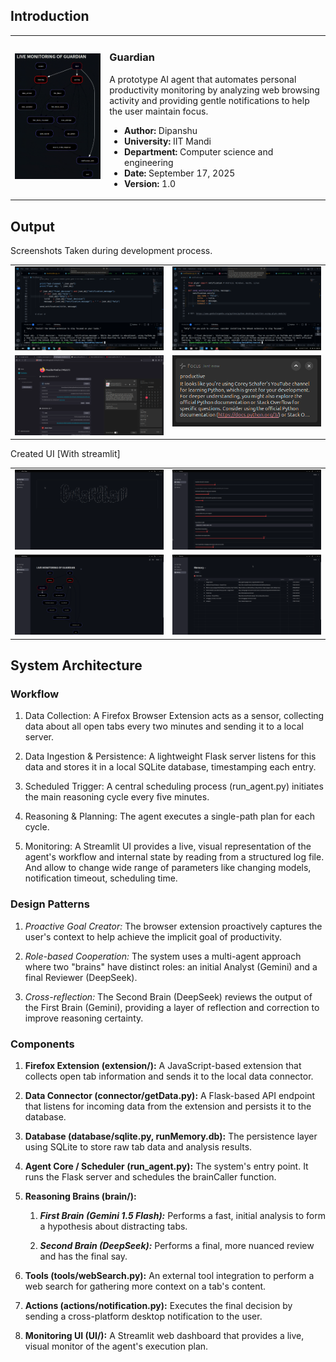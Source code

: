 ## Introduction
<table>
  <tr>
    <td width="30%">
      <img src="assests/monitoring.gif" alt="Demo of my project">
    </td>
    <td width="70%" valign="top">
      <h3>Guardian</h3>
      <p>
         A prototype AI agent that automates personal productivity monitoring
         by analyzing web browsing activity and providing gentle notifications to
         help the user maintain focus.
      </p>
      <ul>
        <li><b>Author: </b>Dipanshu</li>
        <li><b>University: </b>IIT Mandi</li>
        <li><b>Department: </b>Computer science and engineering</li>
        <li><b>Date: </b>September 17, 2025</li>
        <li><b>Version: </b>1.0</li>
      </ul>
    </td>
  </tr>
</table>

## Output
Screenshots Taken during development process.
<table>
  <tr>
    <td width="50%">
      <img src="assests/1.png" alt="Demo of my project">
    </td>
    <td width="50%" valign="top">
      <img src="assests/2.png" alt="Demo of my project">
    </td>
  </tr>
  <tr>
    <td width="50%">
      <img src="assests/3.png" alt="Demo of my project">
    </td>
    <td width="50%" valign="top">
      <img src="assests/4.png" alt="Demo of my project">
    </td>
  </tr>
</table>
Created UI [With streamlit]
<table>
  <tr>
    <td width="50%">
      <img src="assests/5.png" alt="Demo of my project">
    </td>
    <td width="50%" valign="top">
      <img src="assests/6.png" alt="Demo of my project">
    </td>
  </tr>
  <tr>
    <td width="50%">
      <img src="assests/7.png" alt="Demo of my project">
    </td>
    <td width="50%" valign="top">
      <img src="assests/8.png" alt="Demo of my project">
    </td>
  </tr>
</table>

## System Architecture

### Workflow
1. Data Collection: A Firefox Browser Extension acts as a sensor, collecting data about all open tabs every two minutes and sending it to a local server.

2. Data Ingestion & Persistence: A lightweight Flask server listens for this data and stores it in a local SQLite database, timestamping each entry.

3. Scheduled Trigger: A central scheduling process (run_agent.py) initiates the main reasoning cycle every five minutes.

4. Reasoning & Planning: The agent executes a single-path plan for each cycle.

5. Monitoring: A Streamlit UI provides a live, visual representation of the agent's workflow and internal state by reading from a structured log file. And allow to change wide range of parameters like changing models, notification timeout, scheduling time.

### Design Patterns
1. *Proactive Goal Creator:* The browser extension proactively captures the user's context to help achieve the implicit goal of productivity.

2. *Role-based Cooperation:* The system uses a multi-agent approach where two "brains" have distinct roles: an initial Analyst (Gemini) and a final Reviewer (DeepSeek).

3. *Cross-reflection:* The Second Brain (DeepSeek) reviews the output of the First Brain (Gemini), providing a layer of reflection and correction to improve reasoning certainty.

### Components 
1. **Firefox Extension (extension/):** A JavaScript-based extension that collects open tab information and sends it to the local data connector.

2. **Data Connector (connector/getData.py):** A Flask-based API endpoint that listens for incoming data from the extension and persists it to the database.

3. **Database (database/sqlite.py, runMemory.db):** The persistence layer using SQLite to store raw tab data and analysis results.

4. **Agent Core / Scheduler (run_agent.py):** The system's entry point. It runs the Flask server and schedules the brainCaller function.

5. **Reasoning Brains (brain/):**
    1. ***First Brain (Gemini 1.5 Flash):*** Performs a fast, initial analysis to form a hypothesis about distracting tabs.

    2. ***Second Brain (DeepSeek):*** Performs a final, more nuanced review and has the final say.

6. **Tools (tools/webSearch.py):** An external tool integration to perform a web search for gathering more context on a tab's content.

7. **Actions (actions/notification.py):** Executes the final decision by sending a cross-platform desktop notification to the user.

8. **Monitoring UI (UI/):** A Streamlit web dashboard that provides a live, visual monitor of the agent's execution plan.
